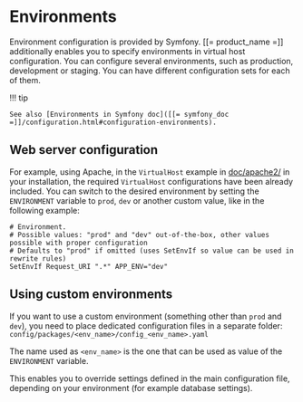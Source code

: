 # Environments

Environment configuration is provided by Symfony. [[= product_name =]] additionally enables you to specify environments in virtual host configuration.
You can configure several environments, such as production, development or staging. You can have different configuration sets for each of them.

!!! tip

    See also [Environments in Symfony doc]([[= symfony_doc =]]/configuration.html#configuration-environments).
    
## Web server configuration

For example, using Apache, in the `VirtualHost` example in [doc/apache2/](https://github.com/ezsystems/ezplatform/tree/master/doc/apache2) in your installation, the required `VirtualHost` configurations have been already included. You can switch to the desired environment by setting the `ENVIRONMENT` variable to `prod`, `dev` or another custom value, like in the following example:

```
# Environment.
# Possible values: "prod" and "dev" out-of-the-box, other values possible with proper configuration
# Defaults to "prod" if omitted (uses SetEnvIf so value can be used in rewrite rules)
SetEnvIf Request_URI ".*" APP_ENV="dev"
```

## Using custom environments

If you want to use a custom environment (something other than `prod` and `dev`), you need to place dedicated configuration files in a separate folder:
`config/packages/<env_name>/config_<env_name>.yaml`

The name used as `<env_name>` is the one that can be used as value of the `ENVIRONMENT` variable.

This enables you to override settings defined in the main configuration file, depending on your environment (for example database settings).
